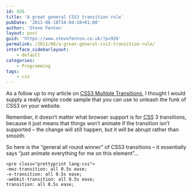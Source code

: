 ```yaml
---
id: 926
title: 'A great general CSS3 transition rule'
pubDate: '2011-06-18T18:04:58+01:00'
author: 'Steve Fenton'
layout: post
guid: 'https://www.stevefenton.co.uk/?p=926'
permalink: /2011/06/a-great-general-css3-transition-rule/
interface_sidebarlayout:
    - default
categories:
    - Programming
tags:
    - css
---
```


As a follow up to my article on [CSS3 Multiple Transitions](https://www.stevefenton.co.uk/2011/05/CSS3-Transitions-And-Multiple-Transitions/), I thought I would supply a really simple code sample that you can use to unleash the funk of CSS3 on your website.

Remember, it doesn’t matter what browser support is for <abbr title="Cascading Style Sheets">CSS</abbr> 3 transitions, because it just means that things won’t animate if the transition isn’t supported – the change will still happen, but it will be abrupt rather than smooth.

So here is the “general all round winner” of CSS3 transitions – it essentially says “just animate everything for me on this element”…

```
<pre class="prettyprint lang-css">
-moz-transition: all 0.5s ease;
-o-transition: all 0.5s ease;
-webkit-transition: all 0.5s ease;
transition: all 0.5s ease;
```